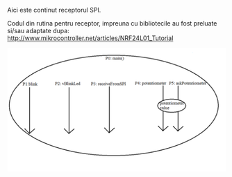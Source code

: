 Aici este continut receptorul SPI. 

Codul din rutina pentru receptor, impreuna cu bibliotecile au fost preluate si/sau adaptate dupa: 
http://www.mikrocontroller.net/articles/NRF24L01_Tutorial

![alt tag](proiectReceptor.png)


